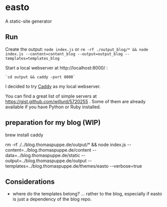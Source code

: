 # easto

A static-site generator

## Run

Create the output: `node index.js` or `rm -rf ./output_blog/* && node index.js --content=content_blog --output=output_blog --templates=templates_blog`

Start a local webserver at http://localhost:8000/ :

    `cd output && caddy -port 8000`

I decided to try [Caddy](https://caddyserver.com/) as my local webserver.

You can find a great list of simple servers at https://gist.github.com/willurd/5720255 . Some of them are already available if you have Python or Ruby installed.


## preparation for my blog (WIP)

brew install caddy

rm -rf ./../blog.thomaspuppe.de/output/* && node index.js --content=../blog.thomaspuppe.de/content  --data=../blog.thomaspuppe.de/static --output=../blog.thomaspuppe.de/output --templates=../blog.thomaspuppe.de/themes/easto --verbose=true


## Considerations

- where do the templates belong? ... rather to the blog, especially if easto is just a dependency of the blog repo.